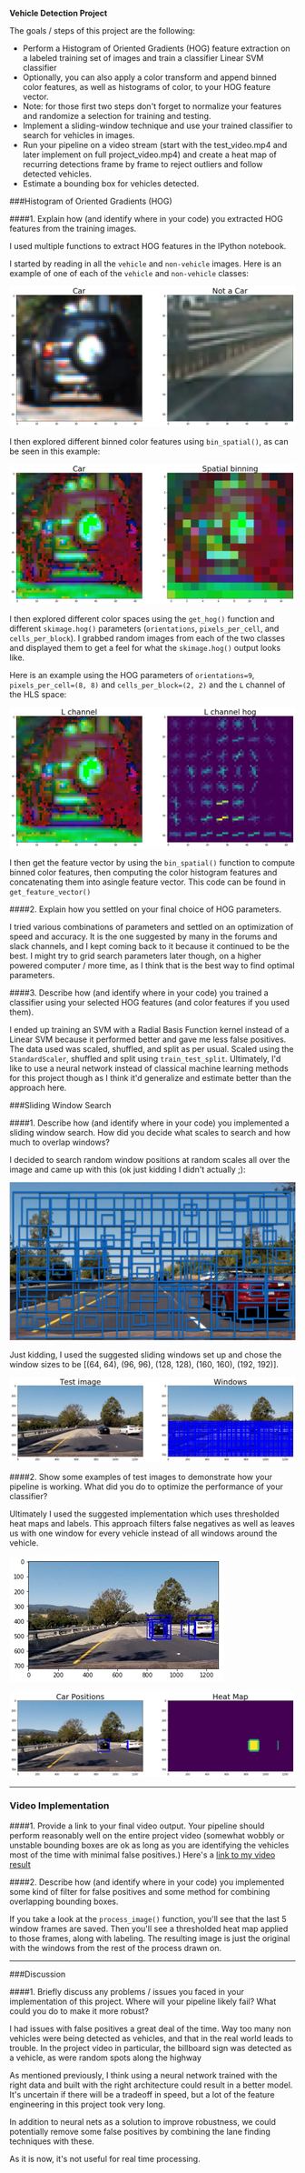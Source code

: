 **Vehicle Detection Project**

The goals / steps of this project are the following:

* Perform a Histogram of Oriented Gradients (HOG) feature extraction on a labeled training set of images and train a classifier Linear SVM classifier
* Optionally, you can also apply a color transform and append binned color features, as well as histograms of color, to your HOG feature vector. 
* Note: for those first two steps don't forget to normalize your features and randomize a selection for training and testing.
* Implement a sliding-window technique and use your trained classifier to search for vehicles in images.
* Run your pipeline on a video stream (start with the test_video.mp4 and later implement on full project_video.mp4) and create a heat map of recurring detections frame by frame to reject outliers and follow detected vehicles.
* Estimate a bounding box for vehicles detected.

[//]: # (Image References)
[image1]: ./figures/Car_Not_a_Car.jpg
[image2]: ./figures/L_channel_L_channel_hog.jpg
[image3]: ./examples/sliding_windows.jpg
[image4]: ./figures/Car_Positions_Heat_Map.jpg
[image5]: ./figures/sliding_window.jpg
[image6]: ./figures/Test_image_Windows.jpg
[image7]: ./examples/output_bboxes.png
[image8]: ./figures/Car_Spatial_binning.jpg
[video1]: ./project_video.mp4

###Histogram of Oriented Gradients (HOG)

####1. Explain how (and identify where in your code) you extracted HOG features from the training images.

I used multiple functions to extract HOG features in the IPython notebook.

I started by reading in all the `vehicle` and `non-vehicle` images.  Here is an example of one of each of the `vehicle` and `non-vehicle` classes:

![alt text][image1]

I then explored different binned color features using `bin_spatial()`, as can be seen in this example:

![alt text][image8]

I then explored different color spaces using the `get_hog()` function and different `skimage.hog()` parameters (`orientations`, `pixels_per_cell`, and `cells_per_block`).  I grabbed random images from each of the two classes and displayed them to get a feel for what the `skimage.hog()` output looks like.

Here is an example using the HOG parameters of `orientations=9`, `pixels_per_cell=(8, 8)` and `cells_per_block=(2, 2)` and the `L` channel of the HLS space:

![alt text][image2]

I then get the feature vector by using the `bin_spatial()` function to compute binned color features, then computing the color histogram features and concatenating them into asingle feature vector. This code can be found in `get_feature_vector()`

####2. Explain how you settled on your final choice of HOG parameters.

I tried various combinations of parameters and settled on an optimization of speed and accuracy.   It is the one suggested by many in the forums and slack channels, and I kept coming back to it because it continued to be the best.  I might try to grid search parameters later though, on a higher powered computer / more time, as I think that is the best way to find optimal parameters.

####3. Describe how (and identify where in your code) you trained a classifier using your selected HOG features (and color features if you used them).

I ended up training an SVM with a Radial Basis Function kernel instead of a Linear SVM because it performed better and gave me less false positives.  The data used was scaled, shuffled, and split as per usual.  Scaled using the `StandardScaler`, shuffled and split using `train_test_split`.  Ultimately, I'd like to use a neural network instead of classical machine learning methods for this project though as I think it'd generalize and estimate better than the approach here.

###Sliding Window Search

####1. Describe how (and identify where in your code) you implemented a sliding window search.  How did you decide what scales to search and how much to overlap windows?

I decided to search random window positions at random scales all over the image and came up with this (ok just kidding I didn't actually ;):

![alt text][image3]

Just kidding, I used the suggested sliding windows set up and chose the window sizes to be [(64, 64), (96, 96), (128, 128), (160, 160), (192, 192)].

![alt text][image6]


####2. Show some examples of test images to demonstrate how your pipeline is working.  What did you do to optimize the performance of your classifier?

Ultimately I used the suggested implementation which uses thresholded heat maps and labels.  This approach filters false negatives as well as leaves us with one window for every vehicle instead of all windows around the vehicle.

![alt text][image5]

![alt text][image4]

---

### Video Implementation

####1. Provide a link to your final video output.  Your pipeline should perform reasonably well on the entire project video (somewhat wobbly or unstable bounding boxes are ok as long as you are identifying the vehicles most of the time with minimal false positives.)
Here's a [link to my video result](./project_video_projecced.mp4)


####2. Describe how (and identify where in your code) you implemented some kind of filter for false positives and some method for combining overlapping bounding boxes.


If you take a look at the `process_image()` function, you'll see that the last 5 window frames are saved.  Then you'll see a thresholded heat map applied to those frames, along with labeling.  The resulting image is just the original with the windows from the rest of the process drawn on. 

---

###Discussion

####1. Briefly discuss any problems / issues you faced in your implementation of this project.  Where will your pipeline likely fail?  What could you do to make it more robust?

I had issues with false positives a great deal of the time.  Way too many non vehicles were being detected as vehicles, and that in the real world leads to trouble.  In the project video in particular, the billboard sign was detected as a vehicle, as were random spots along the highway

As mentioned previously, I think using a neural network trained with the right data and built with the right architecture could result in a better model.  It's uncertain if there will be a tradeoff in speed, but a lot of the feature engineering in this project took very long.  

In addition to neural nets as a solution to improve robustness, we could potentially remove some false positives by combining the lane finding techniques with these.

As it is now, it's not useful for real time processing.
